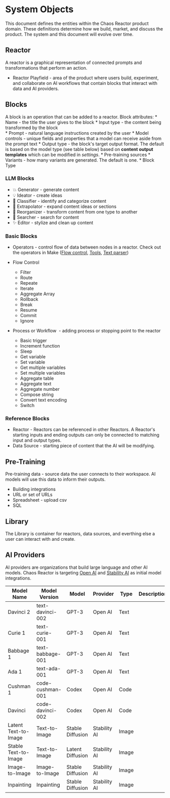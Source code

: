 # System Objects
This document defines the entities within the Chaos Reactor product domain. These definitions determine how we build, market, and discuss the product. The system and this document will evolve over time.

## Reactor 
A reactor is a graphical representation of connected prompts and transformations that perform an action.

* Reactor Playfield - area of the product where users build, experiment, and collaborate on AI workflows that contain blocks that interact with data and AI providers. 

## Blocks
A block is an operation that can be added to a reactor. Block attributes:
	* Name - the title the user gives to the block 
    * Input type - the content being transformed by the block  
    * Prompt - natural language instructions created by the user
	* Model controls - unique fields and properties that a model can receive aside from the prompt text
    * Output type - the block's target output format. The default is based on the model type (see table below) based on **content output templates** which can be modified in *settings*.
    * Pre-training sources
    * Variants - how many variants are generated. The default is one.
    * Block Type
### LLM Blocks
* 💥 Generator - generate content
* 💡 Ideator - create ideas
* 🎯 Classifier - identify and categorize content
* 📝 Extrapolator - expand content ideas or sections
* 🔀 Reorganizer - transform content from one type to another
* 🔎 Searcher - search for content
* ✨ Editor - stylize and clean up content  
### Basic Blocks
* Operators - control flow of data between nodes in a reactor. Check out the operators in Make ([Flow control](https://share.voxable.io/6quGZ58p), [Tool](https://share.voxable.io/xQuxqWzr)[s](https://share.voxable.io/yAuQK2K7), [Text parser](https://share.voxable.io/2Nu7zXzq))
* Flow Control
	* Filter 
	* Route
	* Repeate
	* Iterate
	* Aggregate Array
	* Rollback
	* Break
	* Resume
	* Commit
	* Ignore
* Process or Workflow  - adding process or stopping point to the reactor

	* Basic trigger
	* Increment function
	* Sleep
	* Get variable
	* Set variable
	* Get multiple variables
	* Set multiple variables
	* Aggregate table
	* Aggregate text
	* Aggregate number
	* Compose string
	* Convert text encoding
	* Switch
### Reference Blocks
* Reactor - Reactors can be referenced in other Reactors. A Reactor's starting inputs and ending outputs can only be connected to matching input and output types.
* Data Source - starting piece of content that the AI will be modifying.
## Pre-Training
Pre-training data - source data the user connects to their workspace. AI models will use this data to inform their outputs.
* Building integrations
* URL or set of URLs
* Spreadsheet - upload csv
* SQL

## Library 
The Library is container for reactors, data sources, and everthing else a user can interact with and create. 

## AI Providers
AI providers are organizations that build large language and other AI models. Chaos Reactor is targeting [Open AI](https://beta.openai.com/docs/models) and [Stability AI](https://github.com/huggingface/diffusers/tree/main/src/diffusers/pipelines#pipelines-summary) as initial model integrations.

| Model Name			| Model Version		| Model        		| Provider    		| Type		   		| Description  		|
| ----------- 			| ----------- 		| ----------- 		| ----------- 		| ----------- 		| ----------- 		|
| Davinci 2				| text-davinci-002	| GPT-3				| Open AI     		| Text				| 					|
| Curie 1				| text-curie-001	| GPT-3				| Open AI     		| Text				| 					|
| Babbage 1				| text-babbage-001	| GPT-3				| Open AI     		| Text 				| 					|
| Ada 1					| text-ada-001		| GPT-3				| Open AI     		| Text				| 					|
| Cushman 1				| code-cushman-001	| Codex       		| Open AI     		| Code				| 					|
| Davinci				| code-davinci-002	| Codex       		| Open AI     		| Code				| 					|
| Latent Text-to-Image	| Text-to-Image		| Stable Diffusion	| Stability AI 		| Image				| 					|
| Stable Text-to-Image	| Text-to-Image		| Latent Diffusion	| Stability AI 		| Image				| 					|
| Image-to-Image		| Image-to-Image	| Stable Diffusion	| Stability AI 		| Image				| 					|
| Inpainting			| Inpainting		| Stable Diffusion	| Stability AI 		| Image				| 					|